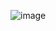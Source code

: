 ![image](https://user-images.githubusercontent.com/45744788/204535129-597cefa3-0bd9-4d33-b0e8-1b5b15904f02.png)

